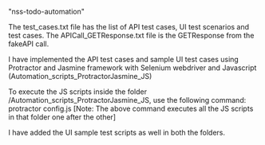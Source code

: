 "nss-todo-automation"

The test_cases.txt file has the list of API test cases, UI test scenarios and test cases.
The APICall_GETResponse.txt file is the GETResponse from the fakeAPI call.

I have implemented the API test cases and sample UI test cases using Protractor and Jasmine framework with Selenium webdriver and Javascript (Automation_scripts_ProtractorJasmine_JS)

To execute the JS scripts inside the folder /Automation_scripts_ProtractorJasmine_JS, use the following command:
protractor config.js
[Note: The above command executes all the JS scripts in that folder one after the other]

I have added the UI sample test scripts as well in both the folders.


